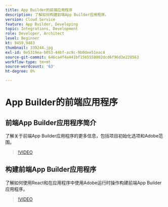 ```yaml
---
title: App Builder的前端应用程序
description: 了解如何构建前端App Builder应用程序。
version: Cloud Service
feature: App Builder, Developing
topic: Integrations, Development
role: Developer, Architect
level: Beginner
kt: 9459,9483
thumbnail: 339244.jpg
exl-id: 0e5319ea-b053-44bf-ac9c-9b0dee51eac4
source-git-commit: 646ca4f4a441bf1565558002dcd6f96d3e228563
workflow-type: tm+mt
source-wordcount: '63'
ht-degree: 0%

---
```


# App Builder的前端应用程序

## 前端App Builder应用程序简介

了解关于前端App Builder应用程序的更多信息，包括项目初始化选项和Adobe范围。

>[!VIDEO](https://video.tv.adobe.com/v/339247/?quality=12&learn=on)

## 构建前端App Builder应用程序

了解如何使用React和在应用程序中使用Adobe运行时操作构建前端App Builder应用程序。

>[!VIDEO](https://video.tv.adobe.com/v/339248/?quality=12&learn=on)
